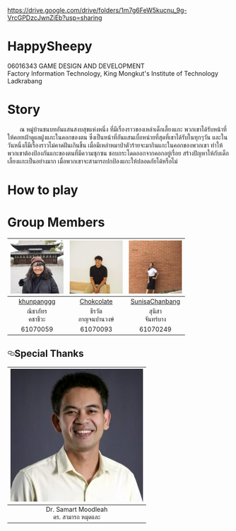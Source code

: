 https://drive.google.com/drive/folders/1m7g6FeW5kucnu_9g-VrcGPDzcJwnZiEb?usp=sharing
# HappySheepy
06016343 GAME DESIGN AND DEVELOPMENT
<br>Factory Information Technology, King Mongkut's Institute of Technology Ladkrabang

# Story
&emsp;&emsp;ณ หมู่บ้านชนบทอันแสนสงบสุขแห่งหนึ่ง ที่มีเรื่องราวของเหล่าเด็กเลี้ยงแกะ พวกเขาได้รับหน้าที่ให้คอยเฝ้าดูแลฝูงแกะในคอกของตน ซึ่งเป็นหน้าที่อันแสนเบื่อหน่ายที่สุดที่เขาได้รับในทุกๆวัน และในวันหนึ่งก็มีเรื่องราวไม่คาดฝันเกินขึ้น เมื่อมีเหล่าหมาป่าตัวร้ายจะมากินแกะในคอกของพวกเขา ทำให้พวกเขาต้องป้องกันแกะของตนที่มีความซุกซน ชอบกระโดดออกจากคอกอยู่เรื่อย สร้างปัญหาให้กับเด็กเลี้ยงแกะเป็นอย่างมาก เมื่อพวกเขาจะสามารถปกป้องแกะให้ปลอดภัยได้หรือไม่

# How to play


# Group Members
|<img src="etc/member_1.png" width="120px" height="120px">|<img src="etc/member_2.jpg" width="120px" height="120px">|<img src="etc/member_3.jpg" width="120px" height="120px">|
|:---:|:---:|:---:|
|[khunpanggg](https://github.com/khunpanggg)|[Chokcolate](https://github.com/Chokcolate)|[SunisaChanbang](https://github.com/SunisaChanbang)|
|ณิชาภัทร<br>คชาชีวะ|ธีรวัต<br>กาญจนปานวงษ์|สุนิสา<br>จันทร์บาง|
|61070059|61070093|61070249|

<h2><a id="user-content-special-thanks" class="anchor" aria-hidden="true" href="#special-thanks"><svg class="octicon octicon-link" viewBox="0 0 16 16" version="1.1" width="16" height="16" aria-hidden="true"><path fill-rule="evenodd" d="M4 9h1v1H4c-1.5 0-3-1.69-3-3.5S2.55 3 4 3h4c1.45 0 3 1.69 3 3.5 0 1.41-.91 2.72-2 3.25V8.59c.58-.45 1-1.27 1-2.09C10 5.22 8.98 4 8 4H4c-.98 0-2 1.22-2 2.5S3 9 4 9zm9-3h-1v1h1c1 0 2 1.22 2 2.5S13.98 12 13 12H9c-.98 0-2-1.22-2-2.5 0-.83.42-1.64 1-2.09V6.25c-1.09.53-2 1.84-2 3.25C6 11.31 7.55 13 9 13h4c1.45 0 3-1.69 3-3.5S14.5 6 13 6z"></path></svg></a>Special Thanks</h2>
<table>
<thead>
<tr>
<th align="center"><img src="etc/professor_1.jpg" alt="" style="max-width:100%;"></a></th>
</tr>
</thead>
<tbody>
<tr>
<td align="center"> Dr. Samart Moodleah <br>ดร. สามารถ หมุดและ</td>
</tr>
</tbody>
</table>
